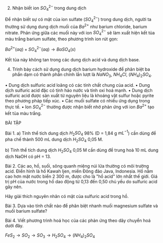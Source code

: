 2. Nhận biết ion $SO_4^{2-}$ trong dung dịch

Để nhận biết sự có mặt của ion sulfate ($SO_4^{2-}$) trong dung dịch, người ta thường sử dụng dung dịch muối của $Ba^{2+}$ như barium chloride, barium nitrate. Phản ứng giữa các muối này với ion $SO_4^{2-}$ sẽ làm xuất hiện kết tủa màu trắng barium sulfate, theo phương trình ion rút gọn:

$Ba^{2+}(aq) + SO_4^{2-}(aq) \rightarrow BaSO_4(s)$

Kết tủa này không tan trong các dung dịch acid và dung dịch base.

4. Trình bày cách sử dụng dung dịch barium hydroxide để phân biệt ba phần dạm có thành phần chính lần lượt là $NaNO_3$, $NH_4Cl$, $(NH_4)_2SO_4$.

• Dung dịch sulfuric acid loãng có các tính chất chung của acid.
• Dung dịch sulfuric acid đặc có tính háo nước và tính oxi hoá mạnh.
• Dung dịch sulfuric acid được sản xuất từ nguyên liệu là khoáng vật sulfur hoặc pyrite theo phương pháp tiếp xúc.
• Các muối sulfate có nhiều ứng dụng trong thực tế.
• Ion $SO_4^{2-}$ thường được nhận biết nhờ phản ứng với ion $Ba^{2+}$ tạo kết tủa màu trắng.

BÀI TẬP

Bài 1. a) Tính thể tích dung dịch $H_2SO_4$ 98% (D = 1,84 g $mL^{-1}$) cần dùng để pha chế thành 500 mL dung dịch $H_2SO_4$ 0,05 M.

b) Tính thể tích dung dịch $H_2SO_4$ 0,05 M cần dùng để trung hoà 10 mL dung dịch NaOH có pH = 13.

Bài 2. Các ao, hồ, suối, sông quanh miệng núi lửa thường có môi trường acid. Điển hình là hồ Kawah Ijen, miền Đông đảo Java, Indonesia. Hồ nằm cao hơn mặt nước biển 2 300 m, được cho là "hồ acid" lớn nhất thế giới. Giá trị pH của nước trong hồ dao động từ 0,13 đến 0,50 chủ yếu do sulfuric acid gây nên.

Hãy giải thích nguyên nhân có mặt của sulfuric acid trong hồ.

Bài 3. Dựa vào tính chất nào để phân biệt nhanh muối magnesium sulfate và muối barium sulfate?

Bài 4. Viết phương trình hoá học của các phản ứng theo dãy chuyển hoá dưới đây.

$FeS_2 \rightarrow SO_2 \rightarrow SO_3 \rightarrow H_2SO_4 \rightarrow (NH_4)_2SO_4$